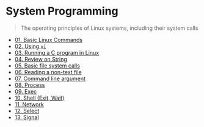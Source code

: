 # System Programming
> The operating principles of Linux systems, including their system calls

- [01. Basic Linux Commands](./01.%20Basic%20Linux%20Commands)
- [02. Using `vi`](./02.%20Using%20vi)
- [03. Running a C program in Linux](./03.%20Running%20a%20C%20program%20in%20Linux)
- [04. Review on String](./04.%20Review%20on%20String)
- [05. Basic file system calls](./05.%20Basic%20file%20system%20calls)
- [06. Reading a non-text file](./06.%20Reading%20a%20non-text%20file)
- [07. Command line argument](./07.%20Command%20line%20argument)
- [08. Process](./08.%20Process)
- [09. Exec](./09.%20Exec/)
- [10. Shell (Exit, Wait)](./10.%20Shell%20(Exit%2C%20Wait)/)
- [11. Network](./11.%20Network/)
- [12. Select](./12.%20Select/)
- [13. Signal](./13.%20Signal/)
